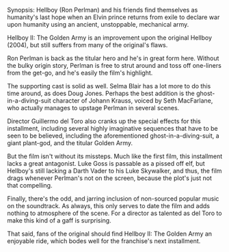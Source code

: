 Synopsis: Hellboy (Ron Perlman) and his friends find themselves as humanity's last hope when an Elvin prince returns from exile to declare war upon humanity using an ancient, unstoppable, mechanical army.

Hellboy II: The Golden Army is an improvement upon the original Hellboy (2004), but still suffers from many of the original's flaws.

Ron Perlman is back as the titular hero and he's in great form here. Without the bulky origin story, Perlman is free to strut around and toss off one-liners from the get-go, and he's easily the film's highlight.

The supporting cast is solid as well. Selma Blair has a lot more to do this time around, as does Doug Jones. Perhaps the best addition is the ghost-in-a-diving-suit character of Johann Krauss, voiced by Seth MacFarlane, who actually manages to upstage Perlman in several scenes.

Director Guillermo del Toro also cranks up the special effects for this installment, including several highly imaginative sequences that have to be seen to be believed, including the aforementioned ghost-in-a-diving-suit, a giant plant-god, and the titular Golden Army.

But the film isn't without its missteps. Much like the first film, this installment lacks a great antagonist. Luke Goss is passable as a pissed off elf, but Hellboy's still lacking a Darth Vader to his Luke Skywalker, and thus, the film drags whenever Perlman's not on the screen, because the plot's just not that compelling.

Finally, there's the odd, and jarring inclusion of non-sourced popular music on the soundtrack. As always, this only serves to date the film and adds nothing to atmosphere of the scene. For a director as talented as del Toro to make this kind of a gaff is surprising.

That said, fans of the original should find Hellboy II: The Golden Army an enjoyable ride, which bodes well for the franchise's next installment.
